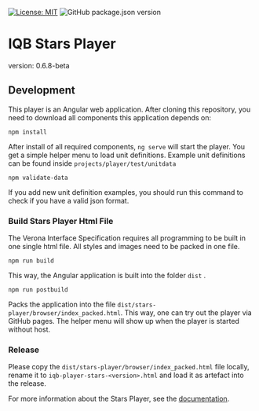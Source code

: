 [![License: MIT](https://img.shields.io/badge/License-MIT-yellow.svg?style=flat-square)](https://opensource.org/licenses/MIT)
![GitHub package.json version](https://img.shields.io/github/package-json/v/iqb-berlin/verona-modules-nemo?style=flat-square)

# IQB Stars Player
version: 0.6.8-beta

## Development

This player is an Angular web application. After cloning this repository, you need to download all components this application depends on:

```
npm install
```

After install of all required components, `ng serve` will start the player. You get a simple helper menu to load unit definitions. 
Example unit definitions can be found inside `projects/player/test/unitdata`

```
npm validate-data
```

If you add new unit definition examples, you should run this command to check if you have a valid json format.

### Build Stars Player Html File
The Verona Interface Specification requires all programming to be built in one single html file. All styles and images need to be packed in one file.

```
npm run build
```
This way, the Angular application is built into the folder `dist` .

```
npm run postbuild
```
Packs the application into the file `dist/stars-player/browser/index_packed.html`. This way, one can try out the player via GitHub pages. The helper menu will show up when the player is started without host.

### Release

Please copy the `dist/stars-player/browser/index_packed.html` file locally, rename it to `iqb-player-stars-<version>.html`
and load it as artefact into the release.

For more information about the Stars Player, see the [documentation](https://iqb-berlin.github.io/tba-info/tasks/design/stars/).
